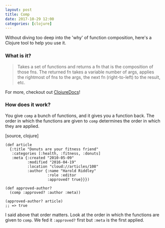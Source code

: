 ```yaml
---
layout: post
title: Comp
date: 2017-10-29 12:00
categories: [clojure]
---
```


Without diving too deep into the 'why' of function composition, here's a Clojure tool to help you use it.

### What is it?

> Takes a set of functions and returns a fn that is the composition
> of those fns.  The returned fn takes a variable number of args,
> applies the rightmost of fns to the args, the next
> fn (right-to-left) to the result, etc.

For more, checkout out [ClojureDocs](https://clojuredocs.org/clojure.core/comp)!

### How does it work?

You give `comp` a bunch of functions, and it gives you a function back.
The order in which the functions are given to `comp` determines the order in which they are applied.

[source, clojure]
```
(def article
  {:title "Donuts are your fitness friend"
   :categories [:health, :fitness, :donuts]
   :meta {:created "2010-05-09"
          :modified "2016-04-19"
          :location "cloud://articles/108"
          :author {:name "Harold Riddley"
                   :role :editor
                   :approved? true}}})

(def approved-author?
  (comp :approved? :author :meta))

(approved-author? article)
;; => true
```

I said above that order matters.
Look at the order in which the functions are given to `comp`.
We fed it `:approved?` first but `:meta` is the first applied.











